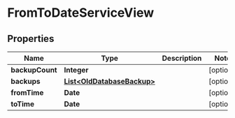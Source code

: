 

# FromToDateServiceView


## Properties

Name | Type | Description | Notes
------------ | ------------- | ------------- | -------------
**backupCount** | **Integer** |  |  [optional]
**backups** | [**List&lt;OldDatabaseBackup&gt;**](OldDatabaseBackup.md) |  |  [optional]
**fromTime** | **Date** |  |  [optional]
**toTime** | **Date** |  |  [optional]



